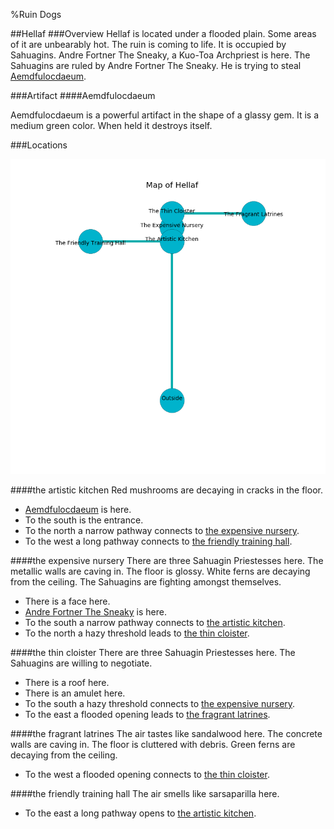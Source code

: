%Ruin Dogs

##Hellaf
###Overview
Hellaf is located under a flooded plain. Some areas of it are unbearably hot. The ruin is coming to life. It is occupied by Sahuagins. <a name="Andre-Fortner-The-Sneaky"></a>Andre Fortner The Sneaky, a Kuo-Toa Archpriest is here. The Sahuagins are ruled by Andre Fortner The Sneaky. He  is trying to steal [Aemdfulocdaeum](#Aemdfulocdaeum). 



###Artifact
####<a name="Aemdfulocdaeum"></a>Aemdfulocdaeum


Aemdfulocdaeum is a powerful artifact in the shape of a glassy gem. It is a medium green color. When held it destroys itself. 





###Locations


![](../v1/images/Hellaf.png)

####<a name="the-artistic-kitchen"></a>the artistic kitchen
Red mushrooms are decaying in cracks in the floor. 



* [Aemdfulocdaeum](#Aemdfulocdaeum) is here.
* To the south is the entrance.
* To the north a narrow pathway connects to [the expensive nursery](#the-expensive-nursery).
* To the west a long pathway connects to [the friendly training hall](#the-friendly-training-hall).


####<a name="the-expensive-nursery"></a>the expensive nursery
There are three Sahuagin Priestesses here. The metallic walls are caving in. The floor is glossy. White ferns are decaying from the ceiling. The Sahuagins are fighting amongst themselves. 



* There is a face here.
* [Andre Fortner The Sneaky](#Andre-Fortner-The-Sneaky) is here.
* To the south a narrow pathway connects to [the artistic kitchen](#the-artistic-kitchen).
* To the north a hazy threshold leads to [the thin cloister](#the-thin-cloister).


####<a name="the-thin-cloister"></a>the thin cloister
There are three Sahuagin Priestesses here. The Sahuagins are willing to negotiate. 



* There is a roof here.
* There is an amulet here.
* To the south a hazy threshold connects to [the expensive nursery](#the-expensive-nursery).
* To the east a flooded opening leads to [the fragrant latrines](#the-fragrant-latrines).


####<a name="the-fragrant-latrines"></a>the fragrant latrines
The air tastes like sandalwood here. The concrete walls are caving in. The floor is cluttered with debris. Green ferns are decaying from the ceiling. 



* To the west a flooded opening connects to [the thin cloister](#the-thin-cloister).


####<a name="the-friendly-training-hall"></a>the friendly training hall
The air smells like sarsaparilla here. 



* To the east a long pathway opens to [the artistic kitchen](#the-artistic-kitchen).


